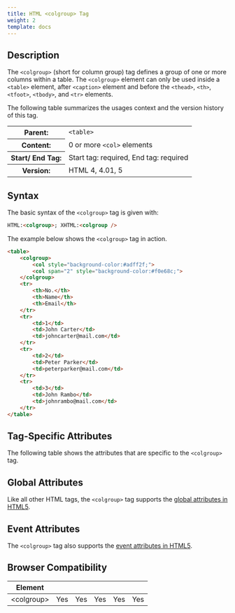 ```yaml
---
title: HTML <colgroup> Tag
weight: 2
template: docs
---	
```

## Description

The `<colgroup>` (short for column group) tag defines a group of one or more columns within a table. The `<colgroup>` element can only be used inside a `<table>` element, after `<caption>` element and before the `<thead>`, `<th>`, `<tfoot>`, `<tbody>`, and `<tr>` elements.

The following table summarizes the usages context and the version history of this tag.

<table>
   <tr>
   <th>Parent:</th>
    <td><code>&lt;table&gt;</code></td>
  </tr>
  <tr>
    <th>Content:</th>
    <td>0 or more <code>&lt;col&gt;</code> elements</td>
  </tr>
  <tr>
    <th>Start/ End Tag:</th>
    <td>Start tag: required, End tag: required</td>
  </tr>
    <tr>
    <th>Version:</th>
    <td>HTML 4, 4.01, 5</td>
  </tr>
</table>	

## Syntax

The basic syntax of the `<colgroup>` tag is given with:

```html
HTML:<colgroup>; XHTML:<colgroup />
```

The example below shows the `<colgroup>` tag in action.
	
```html
<table>
    <colgroup>
        <col style="background-color:#adff2f;">
        <col span="2" style="background-color:#f0e68c;">
    </colgroup>
    <tr>
        <th>No.</th>
        <th>Name</th>
        <th>Email</th>
    </tr>
    <tr>
        <td>1</td>
        <td>John Carter</td>
        <td>johncarter@mail.com</td>
    </tr>
    <tr>
        <td>2</td>
        <td>Peter Parker</td>
        <td>peterparker@mail.com</td>
    </tr>
    <tr>
        <td>3</td>
        <td>John Rambo</td>
        <td>johnrambo@mail.com</td>
    </tr>
</table>
```

## Tag-Specific Attributes
The following table shows the attributes that are specific to the `<colgroup>` tag.

## Global Attributes

Like all other HTML tags, the `<colgroup>` tag supports the [global attributes in HTML5](https://www.tutorialrepublic.com/html-reference/html5-global-attributes.php).

## Event Attributes

The `<colgroup>` tag also supports the [event attributes in HTML5](https://www.tutorialrepublic.com/html-reference/html5-event-attributes.php).

## Browser Compatibility
|  Element |<i class="chrome"></i>    | <i class="ie"></i>   | <i class="firefox"></i>   |  <i class="safari"></i>  | <i class="opera"></i>   |
| ------------ | ------------ | ------------ | ------------ | ------------ | ------------ |
| &lt;colgroup&gt;  |Yes   |Yes   |Yes   |Yes   |Yes   |
